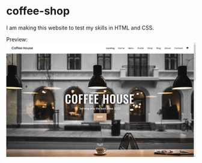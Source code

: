 # coffee-shop
I am making this website to test my skills in HTML and CSS.

Preview:
<img src="img/preview.png" alt="preview">
